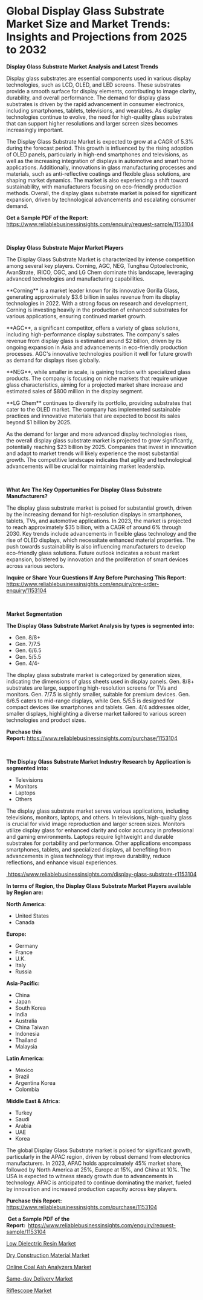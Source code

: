 <p><h1>Global Display Glass Substrate Market Size and Market Trends: Insights and Projections from 2025 to 2032</h1></p><p><strong>Display Glass Substrate Market Analysis and Latest Trends</strong></p>
<p><p>Display glass substrates are essential components used in various display technologies, such as LCD, OLED, and LED screens. These substrates provide a smooth surface for display elements, contributing to image clarity, durability, and overall performance. The demand for display glass substrates is driven by the rapid advancement in consumer electronics, including smartphones, tablets, televisions, and wearables. As display technologies continue to evolve, the need for high-quality glass substrates that can support higher resolutions and larger screen sizes becomes increasingly important.</p><p>The Display Glass Substrate Market is expected to grow at a CAGR of 5.3% during the forecast period. This growth is influenced by the rising adoption of OLED panels, particularly in high-end smartphones and televisions, as well as the increasing integration of displays in automotive and smart home applications. Additionally, innovations in glass manufacturing processes and materials, such as anti-reflective coatings and flexible glass solutions, are shaping market dynamics. The market is also experiencing a shift toward sustainability, with manufacturers focusing on eco-friendly production methods. Overall, the display glass substrate market is poised for significant expansion, driven by technological advancements and escalating consumer demand.</p></p>
<p><strong>Get a Sample PDF of the Report:&nbsp;</strong> <a href="https://www.reliablebusinessinsights.com/enquiry/request-sample/1153104?utm_campaign=57&utm_medium=2&utm_source=Github&utm_content=ia&utm_term=22032025&utm_id=display-glass-substrate">https://www.reliablebusinessinsights.com/enquiry/request-sample/1153104</a></p>
<p>&nbsp;</p>
<p><strong>Display Glass Substrate Major Market Players</strong></p>
<p><p>The Display Glass Substrate Market is characterized by intense competition among several key players. Corning, AGC, NEG, Tunghsu Optoelectronic, AvanStrate, IRICO, CGC, and LG Chem dominate this landscape, leveraging advanced technologies and manufacturing capabilities.</p><p>**Corning** is a market leader known for its innovative Gorilla Glass, generating approximately $3.6 billion in sales revenue from its display technologies in 2022. With a strong focus on research and development, Corning is investing heavily in the production of enhanced substrates for various applications, ensuring continued market growth.</p><p>**AGC**, a significant competitor, offers a variety of glass solutions, including high-performance display substrates. The company's sales revenue from display glass is estimated around $2 billion, driven by its ongoing expansion in Asia and advancements in eco-friendly production processes. AGC's innovative technologies position it well for future growth as demand for displays rises globally.</p><p>**NEG**, while smaller in scale, is gaining traction with specialized glass products. The company is focusing on niche markets that require unique glass characteristics, aiming for a projected market share increase and estimated sales of $800 million in the display segment.</p><p>**LG Chem** continues to diversify its portfolio, providing substrates that cater to the OLED market. The company has implemented sustainable practices and innovative materials that are expected to boost its sales beyond $1 billion by 2025.</p><p>As the demand for larger and more advanced display technologies rises, the overall display glass substrate market is projected to grow significantly, potentially reaching $23 billion by 2025. Companies that invest in innovation and adapt to market trends will likely experience the most substantial growth. The competitive landscape indicates that agility and technological advancements will be crucial for maintaining market leadership.</p></p>
<p>&nbsp;</p>
<p><strong>What Are The Key Opportunities For Display Glass Substrate Manufacturers?</strong></p>
<p><p>The display glass substrate market is poised for substantial growth, driven by the increasing demand for high-resolution displays in smartphones, tablets, TVs, and automotive applications. In 2023, the market is projected to reach approximately $35 billion, with a CAGR of around 6% through 2030. Key trends include advancements in flexible glass technology and the rise of OLED displays, which necessitate enhanced material properties. The push towards sustainability is also influencing manufacturers to develop eco-friendly glass solutions. Future outlook indicates a robust market expansion, bolstered by innovation and the proliferation of smart devices across various sectors.</p></p>
<p><strong>Inquire or Share Your Questions If Any Before Purchasing This Report:</strong> <a href="https://www.reliablebusinessinsights.com/enquiry/pre-order-enquiry/1153104?utm_campaign=57&utm_medium=2&utm_source=Github&utm_content=ia&utm_term=22032025&utm_id=display-glass-substrate">https://www.reliablebusinessinsights.com/enquiry/pre-order-enquiry/1153104</a></p>
<p>&nbsp;</p>
<p><strong>Market Segmentation</strong></p>
<p><strong>The Display Glass Substrate Market Analysis by types is segmented into:</strong></p>
<p><ul><li>Gen. 8/8+</li><li>Gen. 7/7.5</li><li>Gen. 6/6.5</li><li>Gen. 5/5.5</li><li>Gen. 4/4-</li></ul></p>
<p><p>The display glass substrate market is categorized by generation sizes, indicating the dimensions of glass sheets used in display panels. Gen. 8/8+ substrates are large, supporting high-resolution screens for TVs and monitors. Gen. 7/7.5 is slightly smaller, suitable for premium devices. Gen. 6/6.5 caters to mid-range displays, while Gen. 5/5.5 is designed for compact devices like smartphones and tablets. Gen. 4/4 addresses older, smaller displays, highlighting a diverse market tailored to various screen technologies and product sizes.</p></p>
<p><strong>Purchase this Report:&nbsp;</strong><a href="https://www.reliablebusinessinsights.com/purchase/1153104?utm_campaign=57&utm_medium=2&utm_source=Github&utm_content=ia&utm_term=22032025&utm_id=display-glass-substrate">https://www.reliablebusinessinsights.com/purchase/1153104</a></p>
<p>&nbsp;</p>
<p><strong>The Display Glass Substrate Market Industry Research by Application is segmented into:</strong></p>
<p><ul><li>Televisions</li><li>Monitors</li><li>Laptops</li><li>Others</li></ul></p>
<p><p>The display glass substrate market serves various applications, including televisions, monitors, laptops, and others. In televisions, high-quality glass is crucial for vivid image reproduction and larger screen sizes. Monitors utilize display glass for enhanced clarity and color accuracy in professional and gaming environments. Laptops require lightweight and durable substrates for portability and performance. Other applications encompass smartphones, tablets, and specialized displays, all benefiting from advancements in glass technology that improve durability, reduce reflections, and enhance visual experiences.</p></p>
<p><a href="https://www.reliablebusinessinsights.com/display-glass-substrate-r1153104?utm_campaign=57&utm_medium=2&utm_source=Github&utm_content=ia&utm_term=22032025&utm_id=display-glass-substrate">&nbsp;https://www.reliablebusinessinsights.com/display-glass-substrate-r1153104</a></p>
<p><strong>In terms of Region, the Display Glass Substrate Market Players available by Region are:</strong></p>
<p>
    <p> <strong> North America: </strong>
        <ul>
            <li>United States</li>
            <li>Canada</li>
        </ul>
        </p> 
    <p> <strong> Europe: </strong>
        <ul>
            <li>Germany</li>
            <li>France</li>
            <li>U.K.</li>
            <li>Italy</li>
            <li>Russia</li>
        </ul>
        </p> 
    <p> <strong> Asia-Pacific: </strong>
        <ul>
            <li>China</li>
            <li>Japan</li>
            <li>South Korea</li>
            <li>India</li>
            <li>Australia</li>
            <li>China Taiwan</li>
            <li>Indonesia</li>
            <li>Thailand</li>
            <li>Malaysia</li>
        </ul>
        </p> 
    <p> <strong> Latin America: </strong>
        <ul>
            <li>Mexico</li>
            <li>Brazil</li>
            <li>Argentina Korea</li>
            <li>Colombia</li>
        </ul>
        </p> 
    <p> <strong> Middle East & Africa: </strong>
        <ul>
            <li>Turkey</li>
            <li>Saudi</li>
            <li>Arabia</li>
            <li>UAE</li>
            <li>Korea</li>
        </ul>
    </p>
    </p>
<p><p>The global Display Glass Substrate market is poised for significant growth, particularly in the APAC region, driven by robust demand from electronics manufacturers. In 2023, APAC holds approximately 45% market share, followed by North America at 25%, Europe at 15%, and China at 10%. The USA is expected to witness steady growth due to advancements in technology. APAC is anticipated to continue dominating the market, fueled by innovation and increased production capacity across key players.</p></p>
<p><strong>Purchase this Report: </strong><a href="https://www.reliablebusinessinsights.com/purchase/1153104?utm_campaign=57&utm_medium=2&utm_source=Github&utm_content=ia&utm_term=22032025&utm_id=display-glass-substrate">https://www.reliablebusinessinsights.com/purchase/1153104</a></p>
<p>&nbsp;<strong>Get a Sample PDF of the Report:&nbsp;&nbsp;</strong><a href="https://www.reliablebusinessinsights.com/enquiry/request-sample/1153104?utm_campaign=57&utm_medium=2&utm_source=Github&utm_content=ia&utm_term=22032025&utm_id=display-glass-substrate">https://www.reliablebusinessinsights.com/enquiry/request-sample/1153104</a></p>
<p><strong></strong></p>
<p><p><a href="https://github.com/quiraytaibat/Market-Research-Report-List-1/blob/main/low-dielectric-resin-market.md?utm_campaign=57&utm_medium=2&utm_source=Github&utm_content=ia&utm_term=22032025&utm_id=display-glass-substrate">Low Dielectric Resin Market</a></p><p><a href="https://github.com/pllahoithana9/Market-Research-Report-List-1/blob/main/dry-construction-material-market.md?utm_campaign=57&utm_medium=2&utm_source=Github&utm_content=ia&utm_term=22032025&utm_id=display-glass-substrate">Dry Construction Material Market</a></p><p><a href="https://github.com/zeyddaddo4/Market-Research-Report-List-1/blob/main/online-coal-ash-analyzers-market.md?utm_campaign=57&utm_medium=2&utm_source=Github&utm_content=ia&utm_term=22032025&utm_id=display-glass-substrate">Online Coal Ash Analyzers Market</a></p><p><a href="https://github.com/direepittr/Market-Research-Report-List-1/blob/main/same-day-delivery-market.md?utm_campaign=57&utm_medium=2&utm_source=Github&utm_content=ia&utm_term=22032025&utm_id=display-glass-substrate">Same-day Delivery Market</a></p><p><a href="https://github.com/houltngake/Market-Research-Report-List-1/blob/main/riflescope-market.md?utm_campaign=57&utm_medium=2&utm_source=Github&utm_content=ia&utm_term=22032025&utm_id=display-glass-substrate">Riflescope Market</a></p></p>